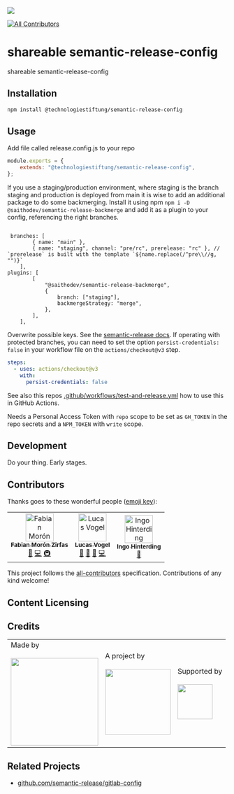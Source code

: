 ![](https://img.shields.io/badge/Built%20with%20%E2%9D%A4%EF%B8%8F-at%20Technologiestiftung%20Berlin-blue)

<!-- ALL-CONTRIBUTORS-BADGE:START - Do not remove or modify this section -->
[![All Contributors](https://img.shields.io/badge/all_contributors-3-orange.svg?style=flat-square)](#contributors-)
<!-- ALL-CONTRIBUTORS-BADGE:END -->

# shareable semantic-release-config

shareable semantic-release-config

## Installation

```bash
npm install @technologiestiftung/semantic-release-config
```

## Usage

Add file called release.config.js to your repo

```js
module.exports = {
	extends: "@technologiestiftung/semantic-release-config",
};
```

If you use a staging/production environment, where staging is the branch staging and production is deployed from main it is wise to add an additional package to do some backmerging. Install it using npm `npm i -D @saithodev/semantic-release-backmerge` and add it as a plugin to your config, referencing the right branches.


```

 branches: [
        { name: "main" },
        { name: "staging", channel: "pre/rc", prerelease: "rc" }, // `prerelease` is built with the template `${name.replace(/^pre\\//g, "")}`
    ],
plugins: [
		[
			"@saithodev/semantic-release-backmerge",
			{
				branch: ["staging"],
				backmergeStrategy: "merge",
			},
		],
	],
```

Overwrite possible keys. See the [semantic-release docs](https://semantic-release.gitbook.io/semantic-release/usage/configuration#extends). If operating with protected branches, you can need to set the option `persist-credentials: false` in your workflow file on the `actions/checkout@v3` step.

```yaml
steps:
  - uses: actions/checkout@v3
    with:
      persist-credentials: false
```

See also this repos [.github/workflows/test-and-release.yml](./.github/workflows/test-and-release.yml) how to use this in GitHub Actions.

Needs a Personal Access Token with `repo` scope to be set as `GH_TOKEN` in the repo secrets and a `NPM_TOKEN` with `write` scope.

## Development

Do your thing. Early stages.

## Contributors

Thanks goes to these wonderful people ([emoji key](https://allcontributors.org/docs/en/emoji-key)):

<!-- ALL-CONTRIBUTORS-LIST:START - Do not remove or modify this section -->
<!-- prettier-ignore-start -->
<!-- markdownlint-disable -->
<table>
  <tbody>
    <tr>
      <td align="center"><a href="https://fabianmoronzirfas.me/"><img src="https://avatars.githubusercontent.com/u/315106?v=4?s=64" width="64px;" alt="Fabian Morón Zirfas"/><br /><sub><b>Fabian Morón Zirfas</b></sub></a><br /><a href="https://github.com/technologiestiftung/semantic-release-config/commits?author=ff6347" title="Documentation">📖</a> <a href="https://github.com/technologiestiftung/semantic-release-config/commits?author=ff6347" title="Code">💻</a> <a href="#infra-ff6347" title="Infrastructure (Hosting, Build-Tools, etc)">🚇</a></td>
      <td align="center"><a href="http://vogelino.com"><img src="https://avatars.githubusercontent.com/u/2759340?v=4?s=64" width="64px;" alt="Lucas Vogel"/><br /><sub><b>Lucas Vogel</b></sub></a><br /><a href="https://github.com/technologiestiftung/semantic-release-config/commits?author=vogelino" title="Documentation">📖</a> <a href="#ideas-vogelino" title="Ideas, Planning, & Feedback">🤔</a> <a href="https://github.com/technologiestiftung/semantic-release-config/pulls?q=is%3Apr+reviewed-by%3Avogelino" title="Reviewed Pull Requests">👀</a> <a href="https://github.com/technologiestiftung/semantic-release-config/commits?author=vogelino" title="Code">💻</a></td>
      <td align="center"><a href="http://www.awsm.de"><img src="https://avatars.githubusercontent.com/u/434355?v=4?s=64" width="64px;" alt="Ingo Hinterding"/><br /><sub><b>Ingo Hinterding</b></sub></a><br /><a href="https://github.com/technologiestiftung/semantic-release-config/commits?author=Esshahn" title="Documentation">📖</a></td>
    </tr>
  </tbody>
</table>

<!-- markdownlint-restore -->
<!-- prettier-ignore-end -->

<!-- ALL-CONTRIBUTORS-LIST:END -->

This project follows the [all-contributors](https://github.com/all-contributors/all-contributors) specification. Contributions of any kind welcome!

## Content Licensing

## Credits

<table>
  <tr>
    <td>
      Made by <a src="https://citylab-berlin.org/de/start/">
        <br />
        <br />
        <img width="200" src="https://citylab-berlin.org/wp-content/uploads/2021/05/citylab-logo.svg" />
      </a>
    </td>
    <td>
      A project by <a src="https://www.technologiestiftung-berlin.de/">
        <br />
        <br />
        <img width="150" src="https://citylab-berlin.org/wp-content/uploads/2021/05/tsb.svg" />
      </a>
    </td>
    <td>
      Supported by <a src="https://www.berlin.de/rbmskzl/">
        <br />
        <br />
        <img width="80" src="https://citylab-berlin.org/wp-content/uploads/2021/12/B_RBmin_Skzl_Logo_DE_V_PT_RGB-300x200.png" />
      </a>
    </td>
  </tr>
</table>

## Related Projects

- [github.com/semantic-release/gitlab-config](https://github.com/semantic-release/gitlab-config)
